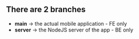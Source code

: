 ## There are 2 branches
- **main** -> the actual mobile application - FE only
- **server** -> the NodeJS server of the app - BE only
